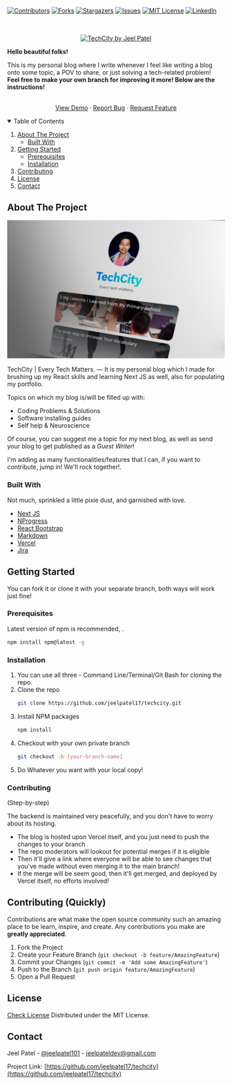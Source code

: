 [contributors-shield]: https://img.shields.io/github/contributors/othneildrew/Best-README-Template.svg?style=for-the-badge
[contributors-url]: https://github.com/jeelpatel17/techcity/graphs/contributors
[forks-shield]: https://img.shields.io/github/forks/othneildrew/Best-README-Template.svg?style=for-the-badge
[forks-url]: https://github.com/jeelpatel17/techcity/network/members
[stars-shield]: https://img.shields.io/github/stars/othneildrew/Best-README-Template.svg?style=for-the-badge
[stars-url]: https://github.com/jeelpatel17/techcity/stargazers
[issues-shield]: https://img.shields.io/github/issues/othneildrew/Best-README-Template.svg?style=for-the-badge
[issues-url]: https://github.com/jeelpatel17/techcity/issues
[license-shield]: https://img.shields.io/github/license/othneildrew/Best-README-Template.svg?style=for-the-badge
[license-url]: https://github.com/jeelpatel17/techcity/blob/main/LICENSE.txt
[linkedin-shield]: https://img.shields.io/badge/-LinkedIn-black.svg?style=for-the-badge&logo=linkedin&colorB=555
[linkedin-url]: https://linkedin.com/in/jeelpatel101
[product-screenshot]: https://github.com/jeelpatel17/techcity/blob/main/public/images/screenstabbed.jpg

<!-- Shields -->
[![Contributors][contributors-shield]][contributors-url]
[![Forks][forks-shield]][forks-url]
[![Stargazers][stars-shield]][stars-url]
[![Issues][issues-shield]][issues-url]
[![MIT License][license-shield]][license-url]
[![LinkedIn][linkedin-shield]][linkedin-url]



<!-- PROJECT LOGO -->
<br />
<p align="center">
  <a href="https://github.com/jeelpatel17/techcity">
    <img align="center" src="https://svgshare.com/i/Y_X.svg" alt="TechCity by Jeel Patel" height="100" width="1000" />
  </a>

  <strong align="center">Hello beautiful folks!</strong>
   <p>
    This is my personal blog where I write whenever I feel like writing a blog onto some topic, a POV to share, or just solving a tech-related problem!
    <br />
    <strong>Feel free to make your own branch for improving it more! Below are the instructions!</strong>
    <br />
    <br />
     </p>
     <p align="center">
    <a href="https://techcity.vercel.app">View Demo</a>
    ·
    <a href="https://github.com/jeelpatel17/techcity/issues">Report Bug</a>
    ·
    <a href="https://github.com/jeelpatel17/techcity/issues">Request Feature</a>
</p>



<!-- TABLE OF CONTENTS -->
<details open="open">
  <summary>Table of Contents</summary>
  <ol>
    <li>
      <a href="#about-the-project">About The Project</a>
      <ul>
        <li><a href="#built-with">Built With</a></li>
      </ul>
    </li>
    <li>
      <a href="#getting-started">Getting Started</a>
      <ul>
        <li><a href="#prerequisites">Prerequisites</a></li>
        <li><a href="#installation">Installation</a></li>
      </ul>
    </li>
    <li><a href="#contributing">Contributing</a></li>
    <li><a href="#license">License</a></li>
    <li><a href="#contact">Contact</a></li>
  </ol>
</details>



<!-- ABOUT THE PROJECT -->
## About The Project

[![Product Name Screen Shot][product-screenshot]](https://github.com/jeelpatel17/techcity/blob/main/public/images/screenstabbed.jpg)

TechCity | Every Tech Matters. — It is my personal blog which I made for brushing up my React skills and learning Next JS as well, also for populating my portfolio.

Topics on which my blog is/will be filled up with:
* Coding Problems & Solutions
* Software installing guides
* Self help & Neuroscience

Of course, you can suggest me a topic for my next blog, as well as send your blog to get published as a *Guest Writer*!

I'm adding as many functionalities/features that I can, if you want to contribute, jump in! We'll rock together!.

### Built With

Not much, sprinkled a little pixie dust, and garnished with love.
* [Next JS](https://nextjs.org)
* [NProgress](https://github.com/rstacruz/nprogress)
* [React Bootstrap](https://react-bootstrap.github.io/)
* [Markdown](https://guides.github.com/features/mastering-markdown/)
* [Vercel](https://vercel.com)
* [Jira](https://www.atlassian.com/software/jira)


<!-- GETTING STARTED -->
## Getting Started

You can fork it or clone it with your separate branch, both ways will work just fine!

### Prerequisites

Latest version of npm is recommended, .
  ```sh
  npm install npm@latest -g
  ```

### Installation

1. You can use all three - Command Line/Terminal/Git Bash for cloning the repo.
2. Clone the repo
   ```sh
   git clone https://github.com/jeelpatel17/techcity.git
   ```
3. Install NPM packages
   ```sh
   npm install
   ```
4. Checkout with your own private branch
    ```sh
    git checkout -b [your-branch-name]
    ```
5. Do Whatever you want with your local copy!


### Contributing
(Step-by-step)

The backend is maintained very peacefully, and you don't have to worry about its hosting.
- The blog is hosted upon Vercel itself, and you just need to push the changes to your branch
- The repo moderators will lookout for potential merges if it is eligible
- Then it'll give a link where everyone will be able to see changes that you've made without even merging it to the main branch! 
- If the merge will be seem good, then it'll get merged, and deployed by Vercel itself, no efforts involved!


<!-- CONTRIBUTING -->
## Contributing (Quickly)

Contributions are what make the open source community such an amazing place to be learn, inspire, and create. Any contributions you make are **greatly appreciated**.

1. Fork the Project
2. Create your Feature Branch (`git checkout -b feature/AmazingFeature`)
3. Commit your Changes (`git commit -m 'Add some AmazingFeature'`)
4. Push to the Branch (`git push origin feature/AmazingFeature`)
5. Open a Pull Request



<!-- LICENSE -->
## License
[Check License](https://github.com/jeelpatel17/techcity/blob/main/LICENSE.txt)
Distributed under the MIT License.



<!-- CONTACT -->
## Contact

Jeel Patel - [@jeelpatel101](https://twitter.com/jeelpatel101) - jeelpateldev@gmail.com

Project Link: [https://github.com/jeelpatel17/techcity](https://github.com/jeelpatel17/techcity)
